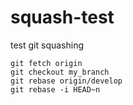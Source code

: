 # squash-test
test git squashing

```
git fetch origin
git checkout my_branch
git rebase origin/develop
git rebase -i HEAD~n
```